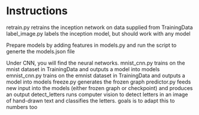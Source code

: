 Instructions
============
retrain.py retrains the inception network on data supplied from TrainingData
label_image.py labels the inception model, but should work with any model

Prepare models by adding features in models.py and run the script to generte the models.json file

Under CNN, you will find the neural networks. 
mnist_cnn.py trains on the mnist dataset in TrainingData and outputs a model into models
emnist_cnn.py trains on the emnist dataset in TrainingData and outputs a model into models
freeze.py generates the frozen graph 
predictor.py feeds new input into the models (either frozen graph or checkpoint) and produces an output
detect_letters runs computer vision to detect letters in an image of hand-drawn text and classifies the letters. 
	goals is to adapt this to numbers too